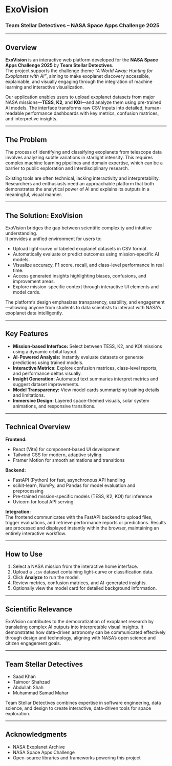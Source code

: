 # ExoVision  
### Team Stellar Detectives – NASA Space Apps Challenge 2025  

---

## Overview

**ExoVision** is an interactive web platform developed for the **NASA Space Apps Challenge 2025** by **Team Stellar Detectives**.  
The project supports the challenge theme *“A World Away: Hunting for Exoplanets with AI”*, aiming to make exoplanet discovery accessible, explainable, and visually engaging through the integration of machine learning and interactive visualization.

Our application enables users to upload exoplanet datasets from major NASA missions—**TESS**, **K2**, and **KOI**—and analyze them using pre-trained AI models. The interface transforms raw CSV inputs into detailed, human-readable performance dashboards with key metrics, confusion matrices, and interpretive insights.

---

## The Problem

The process of identifying and classifying exoplanets from telescope data involves analyzing subtle variations in starlight intensity. This requires complex machine learning pipelines and domain expertise, which can be a barrier to public exploration and interdisciplinary research.

Existing tools are often technical, lacking interactivity and interpretability. Researchers and enthusiasts need an approachable platform that both demonstrates the analytical power of AI and explains its outputs in a meaningful, visual manner.

---

## The Solution: ExoVision

ExoVision bridges the gap between scientific complexity and intuitive understanding.  
It provides a unified environment for users to:

- Upload light-curve or labeled exoplanet datasets in CSV format.  
- Automatically evaluate or predict outcomes using mission-specific AI models.  
- Visualize accuracy, F1 score, recall, and class-level performance in real time.  
- Access generated insights highlighting biases, confusions, and improvement areas.  
- Explore mission-specific context through interactive UI elements and model cards.

The platform’s design emphasizes transparency, usability, and engagement—allowing anyone from students to data scientists to interact with NASA’s exoplanet data intelligently.

---

## Key Features

- **Mission-based Interface:** Select between TESS, K2, and KOI missions using a dynamic orbital layout.  
- **AI-Powered Analysis:** Instantly evaluate datasets or generate predictions using trained models.  
- **Interactive Metrics:** Explore confusion matrices, class-level reports, and performance deltas visually.  
- **Insight Generation:** Automated text summaries interpret metrics and suggest dataset improvements.  
- **Model Transparency:** View model cards summarizing training details and limitations.  
- **Immersive Design:** Layered space-themed visuals, solar system animations, and responsive transitions.  

---

## Technical Overview

**Frontend:**  
- React (Vite) for component-based UI development  
- Tailwind CSS for modern, adaptive styling  
- Framer Motion for smooth animations and transitions  

**Backend:**  
- FastAPI (Python) for fast, asynchronous API handling  
- scikit-learn, NumPy, and Pandas for model evaluation and preprocessing  
- Pre-trained mission-specific models (TESS, K2, KOI) for inference  
- Uvicorn for local API serving  

**Integration:**  
The frontend communicates with the FastAPI backend to upload files, trigger evaluations, and retrieve performance reports or predictions. Results are processed and displayed instantly within the browser, maintaining an entirely interactive workflow.

---

## How to Use

1. Select a NASA mission from the interactive home interface.  
2. Upload a `.csv` dataset containing light-curve or classification data.  
3. Click **Analyze** to run the model.  
4. Review metrics, confusion matrices, and AI-generated insights.  
5. Optionally view the model card for detailed background information.  

---

## Scientific Relevance

ExoVision contributes to the democratization of exoplanet research by translating complex AI outputs into interpretable visual insights. It demonstrates how data-driven astronomy can be communicated effectively through design and technology, aligning with NASA’s open science and citizen engagement goals.

---

## Team Stellar Detectives

- Saad Khan  
- Taimoor Shahzad
- Abdullah Shah
- Muhammad Samad Mahar

Team Stellar Detectives combines expertise in software engineering, data science, and design to create interactive, data-driven tools for space exploration.

---

## Acknowledgments

- NASA Exoplanet Archive  
- NASA Space Apps Challenge  
- Open-source libraries and frameworks powering this project  